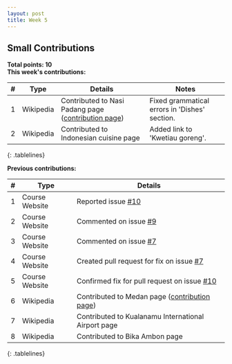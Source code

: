 ```yaml
---
layout: post
title: Week 5
---
```


Small Contributions
-------------------
<style>
.tablelines table, .tablelines td, .tablelines th {
        border: 1px solid black;
        }
</style>

  
**Total points: 10**  
**This week's contributions:**  

|#|Type|Details|Notes|
|-|----|-------|-----|
|1|Wikipedia|Contributed to Nasi Padang page ([contribution page](https://en.wikipedia.org/wiki/Special:Contributions/Ravenclaw14))|Fixed grammatical errors in 'Dishes' section.|
|2|Wikipedia|Contributed to Indonesian cuisine page|Added link to 'Kwetiau goreng'.|
{: .tablelines}


**Previous contributions:**

|#|Type|Details|
|-|----|-------|
|1|Course Website|Reported issue [#10](https://github.com/joannakl/cs480_s18/issues/10)|
|2|Course Website|Commented on issue [#9](https://github.com/joannakl/cs480_s18/issues/9)|
|3|Course Website|Commented on issue [#7](https://github.com/joannakl/cs480_s18/issues/7)|
|4|Course Website|Created pull request for fix on issue [#7](https://github.com/joannakl/cs480_s18/pull/52)|
|5|Course Website|Confirmed fix for pull request on issue [#10](https://github.com/joannakl/cs480_s18/pull/68)|
|6|Wikipedia|Contributed to Medan page ([contribution page](https://en.wikipedia.org/wiki/Special:Contributions/Ravenclaw14))|
|7|Wikipedia|Contributed to Kualanamu International Airport page|
|8|Wikipedia|Contributed to Bika Ambon page|
{: .tablelines}


